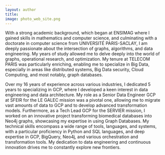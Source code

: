 ```yaml
---
layout: author
title: 
image: photo_web_site.png
---
```

<head>
  <link href="{{ site.baseurl }}/fontawesome-free-5.12.1-web/css/all.css" rel="stylesheet"> <!--load all styles -->
</head>

<a href="https://www.linkedin.com/in/ia-ds-bg/" title="Linkedin"><i class="fab fa-linkedin-square"></i></a>
<a href="https://github.com/AbdelfattahAbouelaoualim" title="Github"><i class="fab fa-github-square"></i></a>
<a href="{{ site.data.social-media.email.href }}{{ site.data.social-media.email.id }}" title="Email me"><i class="fas fa-envelope-square"></i></a>



With a strong academic background, which began at ENSIMAG where I gained skills in mathematics and computer science, and culminating with a doctorate in computer science from UNIVERSITÉ PARIS-SACLAY, I am deeply passionate about the intersection of graphs, algorithms, and data engineering. My years of study allowed me to delve deeply into the world of graphs, operational research, and optimization. My tenure at TELECOM PARIS was particularly enriching, enabling me to specialize in Big Data, especially in areas like distributed systems, Big Data security, Cloud Computing, and most notably, graph databases.

Over my 16 years of experience across various industries, I dedicated 5 years to specializing in GCP, where I developed a keen interest in data engineering and data architecture. My role as a Senior Data Engineer GCP at SFEIR for the LE GALEC mission was a pivotal one, allowing me to migrate vast amounts of data to GCP and to develop advanced transformation models. Furthermore, as a Tech Lead GCP for the SERVIER mission, I worked on an innovative project transforming biomedical databases into Neo4j graphs, showcasing my expertise in using Graph Databases. My technical skills encompass a wide range of tools, languages, and systems, with a particular proficiency in Python and SQL languages, and deep expertise in GCP, BigQuery, Neo4j, and various orchestration and transformation tools. My dedication to data engineering and continuous innovation drives me to constantly explore new frontiers.
